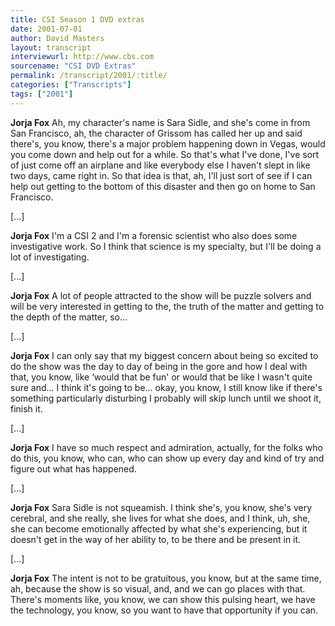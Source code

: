 ```yaml
---
title: CSI Season 1 DVD extras
date: 2001-07-01
author: David Masters
layout: transcript
interviewurl: http://www.cbs.com
sourcename: "CSI DVD Extras"
permalink: /transcript/2001/:title/
categories: ["Transcripts"]
tags: ["2001"]
---
```


**Jorja Fox** Ah, my character's name is Sara Sidle, and she's come in from San Francisco, ah, the character of Grissom has called her up and said there's, you know, there's a major problem happening down in Vegas, would you come down and help out for a while. So that's what I've done, I've sort of just come off an airplane and like everybody else I haven't slept in like two days, came right in. So that idea is that, ah, I'll just sort of see if I can help out getting to the bottom of this disaster and then go on home to San Francisco.

[...]

**Jorja Fox** I'm a CSI 2 and I'm a forensic scientist who also does some investigative work. So I think that science is my specialty, but I'll be doing a lot of investigating.

[...]

**Jorja Fox** A lot of people attracted to the show will be puzzle solvers and will be very interested in getting to the, the truth of the matter and getting to the depth of the matter, so...

[...]

**Jorja Fox** I can only say that my biggest concern about being so excited to do the show was the day to day of being in the gore and how I deal with that, you know, like &#8216;would that be fun' or would that be like I wasn't quite sure and... I think it's going to be... okay, you know, I still know like if there's something particularly disturbing I probably will skip lunch until we shoot it, finish it.

[...]

**Jorja Fox** I have so much respect and admiration, actually, for the folks who do this, you know, who can, who can show up every day and kind of try and figure out what has happened.

[...]

**Jorja Fox** Sara Sidle is not squeamish. I think she's, you know, she's very cerebral, and she really, she lives for what she does, and I think, uh, she, she can become emotionally affected by what she's experiencing, but it doesn't get in the way of her ability to, to be there and be present in it.

[...]

**Jorja Fox** The intent is not to be gratuitous, you know, but at the same time, ah, because the show is so visual, and, and we can go places with that. There's moments like, you know, we can show this pulsing heart, we have the technology, you know, so you want to have that opportunity if you can.
